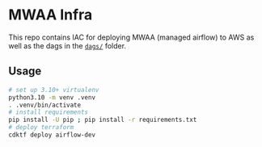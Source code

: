 # MWAA Infra

This repo contains IAC for deploying MWAA (managed airflow) to AWS as well as the dags in the [`dags/`](dags) folder.

## Usage

```bash
# set up 3.10+ virtualenv
python3.10 -m venv .venv
. .venv/bin/activate
# install requirements
pip install -U pip ; pip install -r requirements.txt
# deploy terraform
cdktf deploy airflow-dev
```
